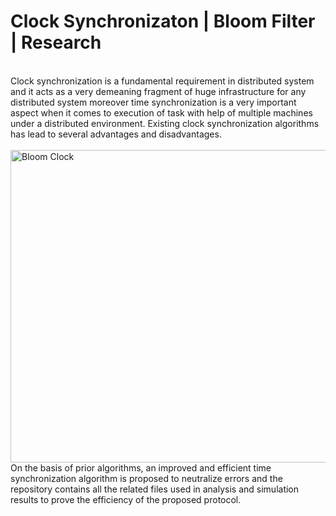 # Clock Synchronizaton | Bloom Filter | Research
<br/>
Clock synchronization is a fundamental requirement in distributed system and it acts as a very demeaning fragment of huge infrastructure for any distributed system moreover time synchronization is a very important aspect when it comes to execution of task with help of multiple machines under a distributed environment. Existing clock synchronization algorithms has lead to several advantages and disadvantages.
<br/>
<br/>
<img src="https://github.com/rupeshkmr/college_work/blob/master/clock_sync_ds/Group%201.jpg" width="1000px" height="500px" align="center" alt="Bloom Clock">
<br/>
On the basis of prior algorithms, an improved and efficient time synchronization algorithm is proposed to neutralize errors and the repository contains all the related files used in analysis and simulation results to prove the efficiency of the proposed protocol.

